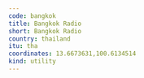 ```yaml
---
code: bangkok
title: Bangkok Radio
short: Bangkok Radio
country: thailand
itu: tha
coordinates: 13.6673631,100.6134514
kind: utility
---
```

